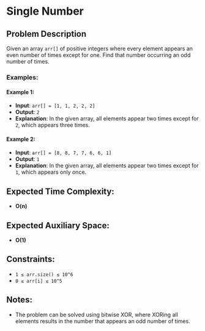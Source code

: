 # Single Number

## Problem Description

Given an array `arr[]` of positive integers where every element appears an even number of times except for one. Find that number occurring an odd number of times.

### Examples:

#### Example 1:

- **Input**: `arr[] = [1, 1, 2, 2, 2]`
- **Output**: `2`
- **Explanation**: In the given array, all elements appear two times except for `2`, which appears three times.

#### Example 2:

- **Input**: `arr[] = [8, 8, 7, 7, 6, 6, 1]`
- **Output**: `1`
- **Explanation**: In the given array, all elements appear two times except for `1`, which appears only once.

## Expected Time Complexity:
- **O(n)**

## Expected Auxiliary Space:
- **O(1)**

## Constraints:
- `1 ≤ arr.size() ≤ 10^6`
- `0 ≤ arr[i] ≤ 10^5`

## Notes:
- The problem can be solved using bitwise XOR, where XORing all elements results in the number that appears an odd number of times.
